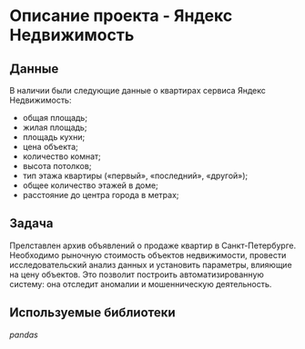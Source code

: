 # Описание проекта - Яндекс Недвижимость


## Данные
В наличии были следующие данные о квартирах сервиса Яндекс Недвижимость: 
- общая площадь;
- жилая площадь;
- площадь кухни;
- цена объекта;
- количество комнат;
- высота потолков;
- тип этажа квартиры («первый», «последний», «другой»);
- общее количество этажей в доме;
- расстояние до центра города в метрах;


## Задача

Прелставлен архив объявлений о продаже квартир в Санкт-Петербурге. Необходимо рыночную стоимость объектов недвижимости, провести исследовательский анализ данных и установить параметры, влияющие на цену объектов. Это позволит построить автоматизированную систему: она отследит аномалии и мошенническую деятельность. 

## Используемые библиотеки
*pandas*
